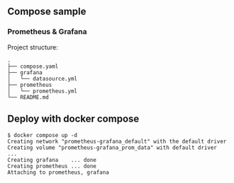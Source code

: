 ## Compose sample
### Prometheus & Grafana

Project structure:
```
.
├── compose.yaml
├── grafana
│   └── datasource.yml
├── prometheus
│   └── prometheus.yml
└── README.md
```

## Deploy with docker compose

```
$ docker compose up -d
Creating network "prometheus-grafana_default" with the default driver
Creating volume "prometheus-grafana_prom_data" with default driver
...
Creating grafana    ... done
Creating prometheus ... done
Attaching to prometheus, grafana

```
